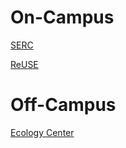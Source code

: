 # **On-Campus**
[SERC](https://serc.berkeley.edu/)

[ReUSE](https://reuse.berkeley.edu/)

# **Off-Campus**
[Ecology Center](https://ecologycenter.org/)

